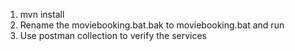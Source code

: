1.  mvn install
2. Rename the moviebooking.bat.bak to moviebooking.bat and run
3. Use postman collection to verify the services